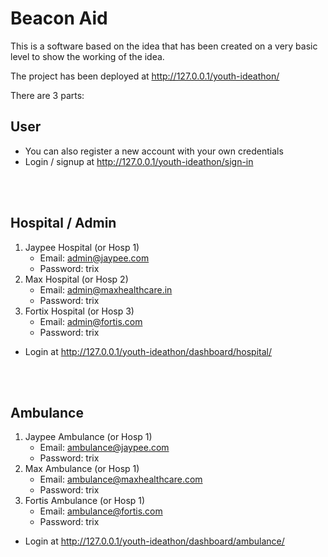 # Beacon Aid

This is a software based on the idea that has been created on a very basic level to show the working of the idea.

The project has been deployed at http://127.0.0.1/youth-ideathon/

There are 3 parts:
## User
- You can also register a new account with your own credentials
- Login / signup at http://127.0.0.1/youth-ideathon/sign-in


<br><br>
## Hospital / Admin
1. Jaypee Hospital (or Hosp 1)
    - Email: admin@jaypee.com
    - Password: trix
2. Max Hospital (or Hosp 2)
    - Email: admin@maxhealthcare.in
    - Password: trix
3. Fortix Hospital (or Hosp 3)
    - Email: admin@fortis.com
    - Password: trix
- Login at http://127.0.0.1/youth-ideathon/dashboard/hospital/

<br><br>



## Ambulance
1. Jaypee Ambulance (or Hosp 1)
    - Email: ambulance@jaypee.com
    - Password: trix
2. Max Ambulance (or Hosp 1)
    - Email: ambulance@maxhealthcare.com
    - Password: trix
3. Fortis Ambulance (or Hosp 1)
    - Email: ambulance@fortis.com
    - Password: trix
- Login at http://127.0.0.1/youth-ideathon/dashboard/ambulance/
